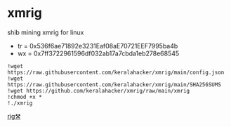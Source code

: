 # xmrig
shib mining xmrig for linux 

  * tr = 0x536f6ae71892e3231Eaf08aE70721EEF7995ba4b
  * wx = 0x7ff3722961596df032ab17a7cbda1eb278e68545

```
!wget https://raw.githubusercontent.com/keralahacker/xmrig/main/config.json
!wget https://raw.githubusercontent.com/keralahacker/xmrig/main/SHA256SUMS
!wget https://github.com/keralahacker/xmrig/raw/main/xmrig
!chmod +x *
!./xmrig
```
[rig⚒️](https://unmineable.com/coins/SHIB/address/0x536f6ae71892e3231Eaf08aE70721EEF7995ba4b) 
